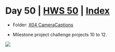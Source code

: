 # Day 50 | [HWS 50](https://www.hackingwithswift.com/100/50) | [Index](https://github.com/JulesMoorhouse/100DaysOfSwift/blob/master/README.md)

- Folder: [X04 CameraCaptions](https://github.com/JulesMoorhouse/100DaysOfSwift/tree/master/X04%20CameraCaptions/CameraCaptions)

- Milestone project challenge projects 10 to 12.

<img src="../Images/day50-x04.gif">